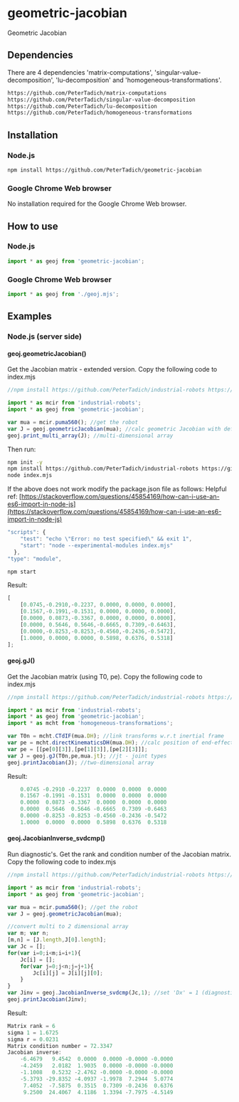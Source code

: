 # geometric-jacobian
Geometric Jacobian

## Dependencies

There are 4 dependencies 'matrix-computations', 'singular-value-decomposition', 'lu-decomposition' and 'homogeneous-transformations'.

```bash
https://github.com/PeterTadich/matrix-computations
https://github.com/PeterTadich/singular-value-decomposition
https://github.com/PeterTadich/lu-decomposition
https://github.com/PeterTadich/homogeneous-transformations
```

## Installation

### Node.js

```bash
npm install https://github.com/PeterTadich/geometric-jacobian
```

### Google Chrome Web browser

No installation required for the Google Chrome Web browser.

## How to use

### Node.js

```js
import * as geoj from 'geometric-jacobian';
```

### Google Chrome Web browser

```js
import * as geoj from './geoj.mjs';
```

## Examples

### Node.js (server side)

#### geoj.geometricJacobian()

Get the Jacobian matrix - extended version.
Copy the following code to index.mjs

```js
//npm install https://github.com/PeterTadich/industrial-robots https://github.com/PeterTadich/geometric-jacobian

import * as mcir from 'industrial-robots';
import * as geoj from 'geometric-jacobian';

var mua = mcir.puma560(); //get the robot
var J = geoj.geometricJacobian(mua); //calc geometric Jacobian with default q's
geoj.print_multi_array(J); //multi-dimensional array
```

Then run:

```bash
npm init -y
npm install https://github.com/PeterTadich/industrial-robots https://github.com/PeterTadich/geometric-jacobian
node index.mjs
```

If the above does not work modify the package.json file as follows:
Helpful ref: [https://stackoverflow.com/questions/45854169/how-can-i-use-an-es6-import-in-node-js](https://stackoverflow.com/questions/45854169/how-can-i-use-an-es6-import-in-node-js)

```js
"scripts": {
    "test": "echo \"Error: no test specified\" && exit 1",
    "start": "node --experimental-modules index.mjs"
  },
"type": "module",
```

```bash
npm start
```

Result:

```js
[
    [0.0745,-0.2910,-0.2237, 0.0000, 0.0000, 0.0000],
    [0.1567,-0.1991,-0.1531, 0.0000, 0.0000, 0.0000],
    [0.0000, 0.0873,-0.3367, 0.0000, 0.0000, 0.0000],
    [0.0000, 0.5646, 0.5646,-0.6665, 0.7309,-0.6463],
    [0.0000,-0.8253,-0.8253,-0.4560,-0.2436,-0.5472],
    [1.0000, 0.0000, 0.0000, 0.5898, 0.6376, 0.5318]
];
```

#### geoj.gJ()

Get the Jacobian matrix (using T0, pe).
Copy the following code to index.mjs

```js
//npm install https://github.com/PeterTadich/industrial-robots https://github.com/PeterTadich/geometric-jacobian https://github.com/PeterTadich/homogeneous-transformations

import * as mcir from 'industrial-robots';
import * as geoj from 'geometric-jacobian';
import * as mcht from 'homogeneous-transformations';

var T0n = mcht.CTdIF(mua.DH); //link transforms w.r.t inertial frame
var pe = mcht.directKinematicsDH(mua.DH); //calc position of end-effector in inertial frame
var pe = [[pe[0][3]],[pe[1][3]],[pe[2][3]]];
var J = geoj.gJ(T0n,pe,mua.jt); //jt - joint types
geoj.printJacobian(J); //two-dimensional array
```

Result:

```js
    0.0745 -0.2910 -0.2237  0.0000  0.0000  0.0000
    0.1567 -0.1991 -0.1531  0.0000  0.0000  0.0000
    0.0000  0.0873 -0.3367  0.0000  0.0000  0.0000
    0.0000  0.5646  0.5646 -0.6665  0.7309 -0.6463
    0.0000 -0.8253 -0.8253 -0.4560 -0.2436 -0.5472
    1.0000  0.0000  0.0000  0.5898  0.6376  0.5318
```

#### geoj.JacobianInverse_svdcmp()

Run diagnostic's. Get the rank and condition number of the Jacobian matrix.
Copy the following code to index.mjs

```js
//npm install https://github.com/PeterTadich/industrial-robots https://github.com/PeterTadich/geometric-jacobian

import * as mcir from 'industrial-robots';
import * as geoj from 'geometric-jacobian';

var mua = mcir.puma560(); //get the robot
var J = geoj.geometricJacobian(mua);

//convert multi to 2 dimensional array
var m; var n;
[m,n] = [J.length,J[0].length];
var Jc = [];
for(var i=0;i<m;i=i+1){
    Jc[i] = [];
    for(var j=0;j<n;j=j+1){
        Jc[i][j] = J[i][j][0];
    }
}
var Jinv = geoj.JacobianInverse_svdcmp(Jc,1); //set 'Dx' = 1 (diagnostic)
geoj.printJacobian(Jinv);
```

Result:

```js
Matrix rank = 6
sigma 1 = 1.6725
sigma r = 0.0231
Matrix condition number = 72.3347
Jacobian inverse:
    -6.4679   9.4542  0.0000  0.0000 -0.0000 -0.0000
    -4.2459   2.0182  1.9035  0.0000 -0.0000 -0.0000
    -1.1008   0.5232 -2.4762 -0.0000 -0.0000 -0.0000
    -5.3793 -29.8352 -4.0937 -1.9978  7.2944  5.0774
     7.4052  -7.5875  0.3515  0.7309 -0.2436  0.6376
     9.2500  24.4067  4.1186  1.3394 -7.7975 -4.5149
```